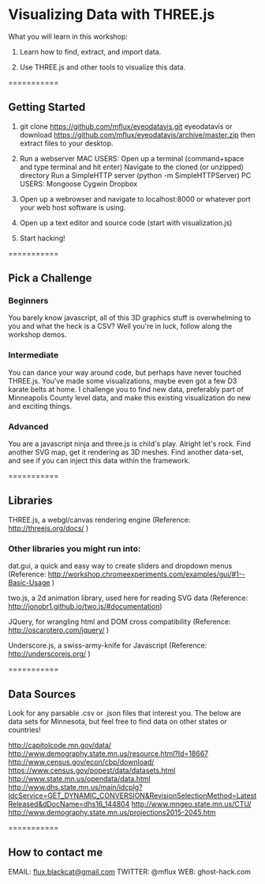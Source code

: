 # Visualizing Data with THREE.js

What you will learn in this workshop:

1. Learn how to find, extract, and import data.

2. Use THREE.js and other tools to visualize this data.

===========

## Getting Started

1. git clone https://github.com/mflux/eyeodatavis.git eyeodatavis or download https://github.com/mflux/eyeodatavis/archive/master.zip then extract files to your desktop.

2. Run a webserver
MAC USERS:
Open up a terminal (command+space and type terminal and hit enter)
Navigate to the cloned (or unzipped) directory
Run a SimpleHTTP server (python -m SimpleHTTPServer)
PC USERS:
Mongoose
Cygwin
Dropbox

3. Open up a webrowser and navigate to localhost:8000 or whatever port your web host software is using.

4. Open up a text editor and source code (start with visualization.js)

5. Start hacking!

===========

## Pick a Challenge

### Beginners
You barely know javascript, all of this 3D graphics stuff is overwhelming to you and what the heck is a CSV? Well you're in luck, follow along the workshop demos.

### Intermediate
You can dance your way around code, but perhaps have never touched THREE.js. You've made some visualizations, maybe even got a few D3 karate belts at home. I challenge you to find new data, preferably part of Minneapolis County level data, and make this existing visualization do new and exciting things.

### Advanced
You are a javascript ninja and three.js is child's play. Alright let's rock. Find another SVG map, get it rendering as 3D meshes. Find another data-set, and see if you can inject this data within the framework.

===========

## Libraries

THREE.js, a webgl/canvas rendering engine
(Reference: http://threejs.org/docs/ )

### Other libraries you might run into:
dat.gui, a quick and easy way to create sliders and dropdown menus
(Reference: http://workshop.chromeexperiments.com/examples/gui/#1--Basic-Usage )

two.js, a 2d animation library, used here for reading SVG data (Reference: http://jonobr1.github.io/two.js/#documentation)

JQuery, for wrangling html and DOM cross compatibility
(Reference: http://oscarotero.com/jquery/ )

Underscore.js, a swiss-army-knife for Javascript
(Reference: http://underscorejs.org/ )

===========

## Data Sources
Look for any parsable .csv or .json files that interest you. The below are data sets for Minnesota, but feel free to find data on other states or countries!

http://capitolcode.mn.gov/data/
http://www.demography.state.mn.us/resource.html?Id=18667
http://www.census.gov/econ/cbp/download/
https://www.census.gov/popest/data/datasets.html
http://www.state.mn.us/opendata/data.html
http://www.dhs.state.mn.us/main/idcplg?IdcService=GET_DYNAMIC_CONVERSION&RevisionSelectionMethod=LatestReleased&dDocName=dhs16_144804
http://www.mngeo.state.mn.us/CTU/
http://www.demography.state.mn.us/projections2015-2045.htm

===========

## How to contact me
EMAIL:    flux.blackcat@gmail.com
TWITTER:  @mflux
WEB:      ghost-hack.com